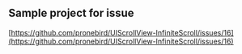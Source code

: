 ## Sample project for issue

[https://github.com/pronebird/UIScrollView-InfiniteScroll/issues/16](https://github.com/pronebird/UIScrollView-InfiniteScroll/issues/16)